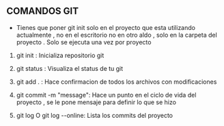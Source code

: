 ## COMANDOS GIT

- Tienes que poner git init solo en el proyecto que esta utilizando actualmente , no en el escritorio no en otro aldo , solo en la carpeta del proyecto . Solo se ejecuta una vez por proyecto

1. git init : Inicializa repositorio git

2. git status : Visualiza el status de tu git

3. git add . : Hace confirmacion de todos los archivos con modificaciones

4. git commit -m "message": Hace un punto en el ciclo de vida del proyecto , se le pone mensaje para definir lo que se hizo

5. git log O git log --online: Lista los commits del proyecto
